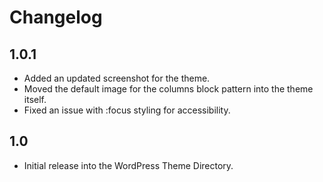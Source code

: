 # Changelog

## 1.0.1
- Added an updated screenshot for the theme.
- Moved the default image for the columns block pattern into the theme itself.
- Fixed an issue with :focus styling for accessibility.

## 1.0
- Initial release into the WordPress Theme Directory.